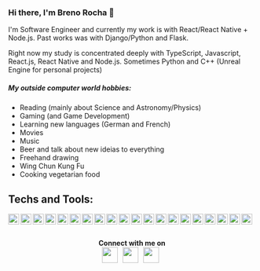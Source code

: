 ### Hi there, I'm Breno Rocha 👋 

<div align='left'>

I'm Software Engineer and currently my work is with React/React Native + Node.js. Past works was with Django/Python and Flask.
<br>

Right now my study is concentrated deeply with TypeScript, Javascript, React.js, React Native and Node.js. Sometimes Python and C++ (Unreal Engine for personal projects)

</div>

##### My outside computer world hobbies:
- Reading (mainly about Science and Astronomy/Physics)
- Gaming (and Game Development)
- Learning new languages (German and French)
- Movies
- Music
- Beer and talk about new ideias to everything
- Freehand drawing
- Wing Chun Kung Fu
- Cooking vegetarian food

## Techs and Tools: 
<img align="left" alt="Ubuntu" height="22" src="https://raw.githubusercontent.com/git-BR/git-BR/master/icons/ubuntu.svg" />
<img align="left" alt="GitHub" height="22" src="https://raw.githubusercontent.com/git-BR/git-BR/master/icons/github-icon.svg" />
<img align="left" alt="VSCode" height="22" src="https://raw.githubusercontent.com/git-BR/git-BR/master/icons/visual-studio-code.svg" />
<img align="left" alt="HTML5" height="22" src="https://raw.githubusercontent.com/git-BR/git-BR/master/icons/html-5.svg" />
<img align="left" alt="CSS3" height="22" src="https://raw.githubusercontent.com/git-BR/git-BR/master/icons/css-3.svg" />
<img align="left" alt="TypeScript" height="22" src="https://raw.githubusercontent.com/git-BR/git-BR/master/icons/typescript-icon.svg" />
<img align="left" alt="Javascript" height="22" src="https://raw.githubusercontent.com/git-BR/git-BR/master/icons/javascript.svg" />
<img align="left" alt="NodeJS" height="22" src="https://raw.githubusercontent.com/git-BR/git-BR/master/icons/nodejs-icon.svg" />
<img align="left" alt="React" height="22" src="https://raw.githubusercontent.com/git-BR/git-BR/master/icons/react.svg" />
<img align="left" alt="Docker" height="22" src="https://raw.githubusercontent.com/git-BR/git-BR/master/icons/docker-icon.svg" />
<img align="left" alt="AWS" height="22" src="https://raw.githubusercontent.com/git-BR/git-BR/master/icons/aws.svg" />
<img align="left" alt="Android" height="22" src="https://raw.githubusercontent.com/git-BR/git-BR/master/icons/android-icon.svg" />
<img align="left" alt="AppStore" height="22" src="https://raw.githubusercontent.com/git-BR/git-BR/master/icons/apple-app-store.svg" />
<img align="left" alt="Figma" height="22" src="https://raw.githubusercontent.com/git-BR/git-BR/master/icons/figma.svg" />
<img align="left" alt="SQL" height="22" src="https://raw.githubusercontent.com/git-BR/git-BR/master/icons/sql-file-format-symbol.svg" />
<img align="left" alt="Python" height="22" src="https://raw.githubusercontent.com/git-BR/git-BR/master/icons/python.svg" />
<img align="left" alt="Flask" height="22" src="https://raw.githubusercontent.com/git-BR/git-BR/master/icons/flask.svg" />
<img align="left" alt="Django" height="22" src="https://raw.githubusercontent.com/git-BR/git-BR/master/icons/django.svg" />
<img align="left" alt="C++" height="22" src="https://raw.githubusercontent.com/git-BR/git-BR/master/icons/c-plusplus.svg" />
<img align="left" alt="Unreal" height="22" src="https://raw.githubusercontent.com/git-BR/git-BR/master/icons/Unreal_Engine_4_logo_and_wordmark.svg" />

<br>
<br>

<div align=center>
<br>
<strong>
Connect with me on <br> <a href="https://twitter.com/BrenoRocha_twt"><img height="32" src="https://raw.githubusercontent.com/git-BR/git-BR/master/icons/twitter.svg"></a>&nbsp;&nbsp; 
<a href="https://dev.to/brenorocha"><img height="32" src="https://raw.githubusercontent.com/git-BR/git-BR/master/icons/dev.svg"></a>&nbsp;&nbsp; 
<a href="https://br.linkedin.com/in/breno-rocha-dev"><img height="32" src="https://raw.githubusercontent.com/git-BR/git-BR/master/icons/LinkedIn-Icon-Square.svg"></a>&nbsp;&nbsp; 


</strong>
</div>

